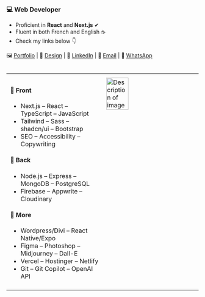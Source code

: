 ### 💻 Web Developer
- Proficient in **React** and **Next.js** ✔
- Fluent in both French and English ☕
- Check my links below 👇

<div>
    🖼 <a href="https://devfrank.vercel.app">Portfolio</a> |
    🎨 <a href="https://drive.google.com/drive/folders/1_jEA6j9e31_xdi-JC7eDePDzfVrCYlEe">Design</a> |
    👔 <a href="https://www.linkedin.com/in/frankdev">LinkedIn</a> |
    📧 <a href="mailto:franck.vukelic@gmail.com">Email</a> |
    💬 <a href="https://api.whatsapp.com/send?phone=33779134587">WhatsApp</a>
</div><br/>

<table style="width: 100%; border-collapse: collapse;">
  <tr>
    <td style="width: 50%; vertical-align: top; padding: 10px;">
      <h4>📁 Front</h4>
      <ul>
        <li>Next.js – React – TypeScript – JavaScript</li>
        <li>Tailwind – Sass – shadcn/ui – Bootstrap</li>
        <li>SEO – Accessibility – Copywriting</li>
      </ul>
      <h4>📁 Back</h4>
      <ul>
        <li>Node.js – Express – MongoDB – PostgreSQL</li>
        <li>Firebase – Appwrite – Cloudinary</li>
      </ul>
      <h4>📁 More</h4>
      <ul>
        <li>Wordpress/Divi – React Native/Expo</li>
        <li>Figma – Photoshop – Midjourney – Dall-E</li>
        <li>Vercel – Hostinger – Netlify</li>
        <li>Git – Git Copilot – OpenAI API</li>
      </ul>
    </td>
    <td style="width: 50%; vertical-align: top; padding: 10px;">
      <img src="https://shorturl.at/nu7Zc" alt="Description of image" style="width: 50%; height: auto;"/>
    </td>
  </tr>
</table>
